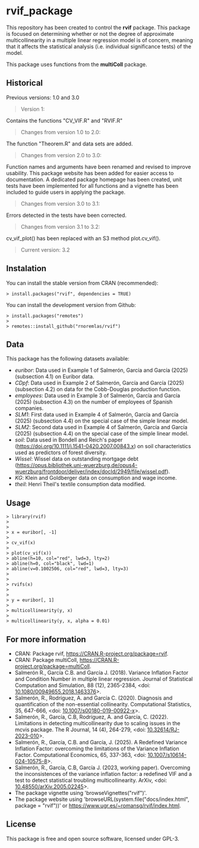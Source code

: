 # rvif_package

This repository has been created to control the **rvif** package. This package is focused on determining whether or not the degree of approximate multicollinearity in a multiple linear regression model is of concern, meaning that it affects the statistical analysis (i.e. individual significance tests) of the model.

This package uses functions from the **multiColl** package.

## Historical

Previous versions: 1.0 and 3.0

> Version 1:

Contains the functions "CV_VIF.R" and "RVIF.R"

> Changes from version 1.0 to 2.0:

The function "Theorem.R" and data sets are added.

> Changes from version 2.0 to 3.0:

Function names and arguments have been renamed and revised to improve usability. This package website has been added for easier access to documentation. A dedicated package homepage has been created, unit tests have been implemented for all functions and a vignette has been included to guide users in applying the package.

> Changes from version 3.0 to 3.1:

Errors detected in the tests have been corrected.

> Changes from version 3.1 to 3.2:

cv_vif_plot() has been replaced with an S3 method plot.cv_vif().

> Current version: 3.2

## Instalation

You can install the stable version from CRAN (recommended):

    > install.packages("rvif", dependencies = TRUE)

You can install the development version from Github:

    > install.packages("remotes")
    > 
    > remotes::install_github("rnoremlas/rvif")

## Data

This package has the following datasets available:

- *euribor*: Data used in Example 1 of Salmerón, García and García (2025) (subsection 4.1) on Euribor data.
- *CDpf*: Data used in Example 2 of Salmerón, García and García (2025) (subsection 4.2) on data for the Cobb-Douglas production function.
- *employees*: Data used in Example 3 of Salmerón, García and García (2025) (subsection 4.3) on the number of employees of Spanish companies.
- *SLM1*: First data used in Example 4 of Salmerón, García and García (2025) (subsection 4.4) on the special case of the simple linear model.
- *SLM2*: Second data used in Example 4 of Salmerón, García and García (2025) (subsection 4.4) on the special case of the simple linear model.
- *soil*: Data used in Bondell and Reich's paper (<https://doi.org/10.1111/j.1541-0420.2007.00843.x>) on soil characteristics used as predictors of forest diversity.
- *Wissel*: Wissel data on outstanding mortgage debt (<https://opus.bibliothek.uni-wuerzburg.de/opus4-wuerzburg/frontdoor/deliver/index/docId/2949/file/wissel.pdf>).
- *KG*: Klein and Goldberger data on consumption and wage income.
- *theil*: Henri Theil's textile consumption data modified.

## Usage

    > library(rvif)
    >
    > 
    > x = euribor[, -1]
    > 
    > cv_vif(x)
    > 
    > plot(cv_vif(x))
    > abline(h=10, col="red", lwd=3, lty=2)
    > abline(h=0, col="black", lwd=1)
    > abline(v=0.1002506, col="red", lwd=3, lty=3)
    >
    > 
    > rvifs(x)
    >
    > 
    > y = euribor[, 1]
    > 
    > multicollinearity(y, x)
    > 
    > multicollinearity(y, x, alpha = 0.01)

## For more information

- CRAN: Package rvif, <https://CRAN.R-project.org/package=rvif>.
- CRAN: Package multiColl, <https://CRAN.R-project.org/package=multiColl>.
- Salmerón R., García C.B. and García J. (2018). Variance Inflation Factor and Condition Number in multiple linear regression. Journal of Statistical Computation and Simulation, 88 (12), 2365-2384, <doi: [10.1080/00949655.2018.1463376](https://doi.org/10.1080/00949655.2018.1463376)>.
- Salmerón, R., Rodríguez, A. and García C. (2020). Diagnosis and quantification of the non-essential collinearity. Computational Statistics, 35, 647-666, <doi: [10.1007/s00180-019-00922-x](https://doi.org/10.1007/s00180-019-00922-x)>.
- Salmerón, R., García, C.B, Rodríguez, A. and García, C. (2022). Limitations in detecting multicollinearity due to scaling issues in the mcvis package. The R Journal, 14 (4), 264-279, <doi: [10.32614/RJ-2023-010](https://journal.r-project.org/articles/RJ-2023-010/)>.
- Salmerón, R., García, C.B. and García, J. (2025). A Redefined Variance Inflation Factor: overcoming the limitations of the Variance Inflation Factor. Computational Economics, 65, 337-363, <doi: [10.1007/s10614-024-10575-8](https://doi.org/10.1007/s10614-024-10575-8)>.
- Salmerón, R., García, C.B, García J. (2023, working paper). Overcoming the inconsistences of the variance inflation factor: a redefined VIF and a test to detect statistical troubling multicollinearity. ArXiv, <doi: [10.48550/arXiv.2005.02245](https://arxiv.org/abs/2005.02245)>.
- The package vignette using 'browseVignettes("rvif")'.
- The package website using 'browseURL(system.file("docs/index.html", package = "rvif"))' or <https://www.ugr.es/~romansg/rvif/index.html>. 

## License

This package is free and open source software, licensed under GPL-3.
